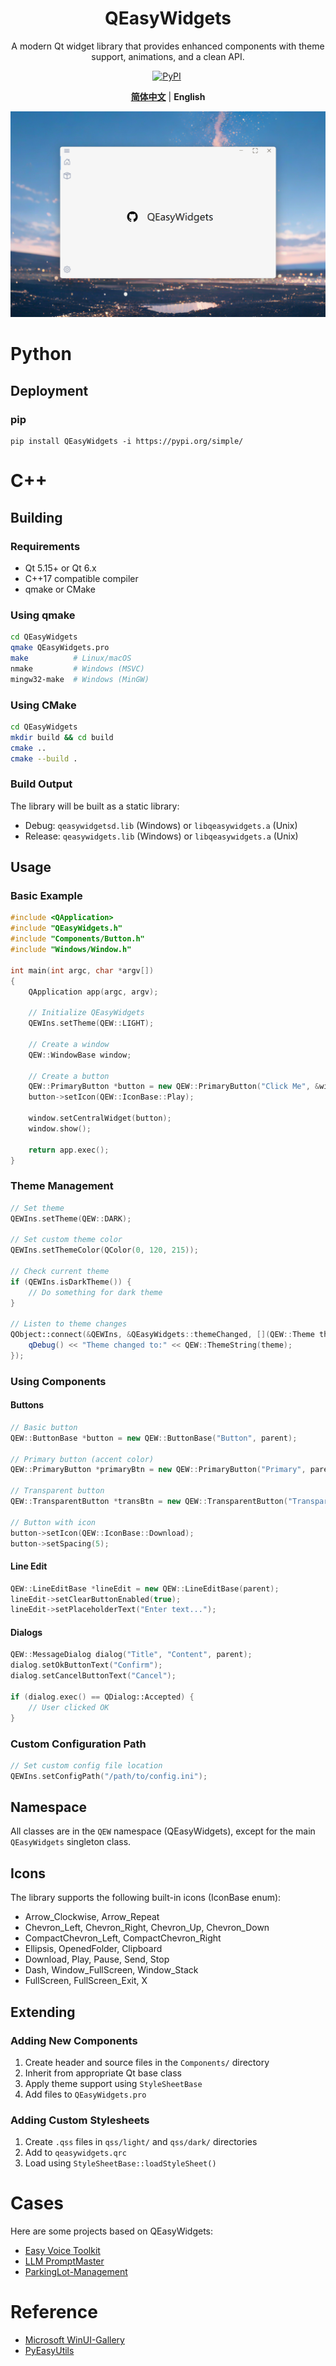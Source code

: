 <div align = "center">

# QEasyWidgets

A modern Qt widget library that provides enhanced components with theme support, animations, and a clean API.

[![PyPI](https://img.shields.io/pypi/v/QEasyWidgets?color=blue&logo=PYPY&logoColor=blue&style=for-the-badge)](https://pypi.org/project/QEasyWidgets/)&nbsp;

[**简体中文**](./docs/README_CN.md) | **English**

![Title](./docs/media/Title.png)

</div>



# Python


## Deployment

### pip

```shell
pip install QEasyWidgets -i https://pypi.org/simple/
```



# C++


## Building

### Requirements

- Qt 5.15+ or Qt 6.x
- C++17 compatible compiler
- qmake or CMake

### Using qmake

```bash
cd QEasyWidgets
qmake QEasyWidgets.pro
make          # Linux/macOS
nmake         # Windows (MSVC)
mingw32-make  # Windows (MinGW)
```

### Using CMake

```bash
cd QEasyWidgets
mkdir build && cd build
cmake ..
cmake --build .
```

### Build Output

The library will be built as a static library:
- Debug: `qeasywidgetsd.lib` (Windows) or `libqeasywidgets.a` (Unix)
- Release: `qeasywidgets.lib` (Windows) or `libqeasywidgets.a` (Unix)


## Usage

### Basic Example

```cpp
#include <QApplication>
#include "QEasyWidgets.h"
#include "Components/Button.h"
#include "Windows/Window.h"

int main(int argc, char *argv[])
{
    QApplication app(argc, argv);
    
    // Initialize QEasyWidgets
    QEWIns.setTheme(QEW::LIGHT);
    
    // Create a window
    QEW::WindowBase window;
    
    // Create a button
    QEW::PrimaryButton *button = new QEW::PrimaryButton("Click Me", &window);
    button->setIcon(QEW::IconBase::Play);
    
    window.setCentralWidget(button);
    window.show();
    
    return app.exec();
}
```

### Theme Management

```cpp
// Set theme
QEWIns.setTheme(QEW::DARK);

// Set custom theme color
QEWIns.setThemeColor(QColor(0, 120, 215));

// Check current theme
if (QEWIns.isDarkTheme()) {
    // Do something for dark theme
}

// Listen to theme changes
QObject::connect(&QEWIns, &QEasyWidgets::themeChanged, [](QEW::Theme theme) {
    qDebug() << "Theme changed to:" << QEW::ThemeString(theme);
});
```

### Using Components

#### Buttons

```cpp
// Basic button
QEW::ButtonBase *button = new QEW::ButtonBase("Button", parent);

// Primary button (accent color)
QEW::PrimaryButton *primaryBtn = new QEW::PrimaryButton("Primary", parent);

// Transparent button
QEW::TransparentButton *transBtn = new QEW::TransparentButton("Transparent", parent);

// Button with icon
button->setIcon(QEW::IconBase::Download);
button->setSpacing(5);
```

#### Line Edit

```cpp
QEW::LineEditBase *lineEdit = new QEW::LineEditBase(parent);
lineEdit->setClearButtonEnabled(true);
lineEdit->setPlaceholderText("Enter text...");
```

#### Dialogs

```cpp
QEW::MessageDialog dialog("Title", "Content", parent);
dialog.setOkButtonText("Confirm");
dialog.setCancelButtonText("Cancel");

if (dialog.exec() == QDialog::Accepted) {
    // User clicked OK
}
```

### Custom Configuration Path

```cpp
// Set custom config file location
QEWIns.setConfigPath("/path/to/config.ini");
```


## Namespace

All classes are in the `QEW` namespace (QEasyWidgets), except for the main `QEasyWidgets` singleton class.

## Icons

The library supports the following built-in icons (IconBase enum):

- Arrow_Clockwise, Arrow_Repeat
- Chevron_Left, Chevron_Right, Chevron_Up, Chevron_Down
- CompactChevron_Left, CompactChevron_Right
- Ellipsis, OpenedFolder, Clipboard
- Download, Play, Pause, Send, Stop
- Dash, Window_FullScreen, Window_Stack
- FullScreen, FullScreen_Exit, X

## Extending

### Adding New Components

1. Create header and source files in the `Components/` directory
2. Inherit from appropriate Qt base class
3. Apply theme support using `StyleSheetBase`
4. Add files to `QEasyWidgets.pro`

### Adding Custom Stylesheets

1. Create `.qss` files in `qss/light/` and `qss/dark/` directories
2. Add to `qeasywidgets.qrc`
3. Load using `StyleSheetBase::loadStyleSheet()`



# Cases
Here are some projects based on QEasyWidgets:
- [Easy Voice Toolkit](https://github.com/Spr-Aachen/Easy-Voice-Toolkit)
- [LLM PromptMaster](https://github.com/Spr-Aachen/LLM-PromptMaster)
- [ParkingLot-Management](https://github.com/Spr-Aachen/ParkingLot-Management)



# Reference
- [Microsoft WinUI-Gallery](https://github.com/microsoft/WinUI-Gallery)
- [PyEasyUtils](https://github.com/Spr-Aachen/PyEasyUtils)